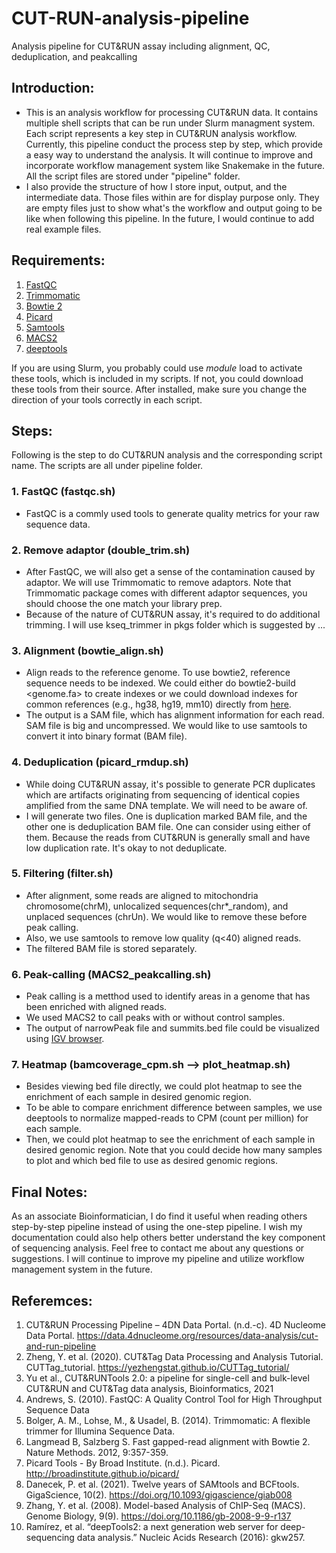 # CUT-RUN-analysis-pipeline
Analysis pipeline for CUT&amp;RUN assay including alignment, QC, deduplication, and peakcalling
## Introduction:
- This is an analysis workflow for processing CUT&RUN data. It contains multiple shell scripts that can be run under Slurm managment system. Each script represents a key step in CUT&RUN analysis workflow. Currently, this pipeline conduct the process step by step, which provide a easy way to understand the analysis. It will continue to improve and incorporate workflow management system like Snakemake in the future. All the script files are stored under "pipeline" folder.
- I also provide the structure of how I store input, output, and the intermediate data. Those files within are for display purpose only. They are empty files just to show what's the workflow and output going to be like when following this pipeline. In the future, I would continue to add real example files.
## Requirements:
1. [FastQC](https://www.bioinformatics.babraham.ac.uk/projects/fastqc/)
2. [Trimmomatic](https://github.com/usadellab/Trimmomatic)
3. [Bowtie 2](http://bowtie-bio.sourceforge.net/bowtie2/manual.shtml)
4. [Picard](https://broadinstitute.github.io/picard/)
5. [Samtools](http://www.htslib.org/)
6. [MACS2](https://github.com/macs3-project/MACS)
7. [deeptools](https://deeptools.readthedocs.io/en/develop/)

If you are using Slurm, you probably could use *module* load to activate these tools, which is included in my scripts. If not, you could download these tools from their source. After installed, make sure you change the direction of your tools correctly in each script.
## Steps:
Following is the step to do CUT&RUN analysis and the corresponding script name. The scripts are all under pipeline folder.
### 1. FastQC (fastqc.sh)
- FastQC is a commly used tools to generate quality metrics for your raw sequence data.
### 2. Remove adaptor (double_trim.sh)
- After FastQC, we will also get a sense of the contamination caused by adaptor. We will use Trimmomatic to remove adaptors. Note that Trimmomatic package comes with different adaptor sequences, you should choose the one match your library prep.
- Because of the nature of CUT&RUN assay, it's required to do additional trimming. I will use kseq_trimmer in pkgs folder which is suggested by ...
### 3. Alignment (bowtie_align.sh)
-  Align reads to the reference genome. To use bowtie2, reference sequence needs to be indexed. We could either do bowtie2-build <genome.fa> to create indexes or we could download indexes for common references (e.g., hg38, hg19, mm10) directly from [here](http://bowtie-bio.sourceforge.net/bowtie2/index.shtml). 
- The output is a SAM file, which has alignment information for each read. SAM file is big and uncompressed. We would like to use samtools to convert it into binary format (BAM file).
### 4. Deduplication (picard_rmdup.sh)
- While doing CUT&RUN assay, it's possible to generate PCR duplicates which are artifacts originating from sequencing of identical copies amplified from the same DNA template. We will need to be aware of.
- I will generate two files. One is duplication marked BAM file, and the other one is deduplication BAM file. One can consider using either of them. Because the reads from CUT&RUN is generally small and have low duplication rate. It's okay to not deduplicate.
### 5. Filtering (filter.sh)
- After alignment, some reads are aligned to mitochondria chromosome(chrM), unlocalized sequences(chr*_random), and unplaced sequences (chrUn). We would like to remove these before peak calling.
- Also, we use samtools to remove low quality (q<40) aligned reads.
- The filtered BAM file is stored separately.
### 6. Peak-calling (MACS2_peakcalling.sh)
- Peak calling is a metthod used to identify areas in a genome that has been enriched with aligned reads.
- We used MACS2 to call peaks with or without control samples.
- The output of narrowPeak file and summits.bed file could be visualized using [IGV browser](https://software.broadinstitute.org/software/igv/).
### 7. Heatmap (bamcoverage_cpm.sh --> plot_heatmap.sh)
- Besides viewing bed file directly, we could plot heatmap to see the enrichment of each sample in desired genomic region.
- To be able to compare enrichment difference between samples, we use deeptools to normalize mapped-reads to CPM (count per million) for each sample.
- Then, we could plot heatmap to see the enrichment of each sample in desired genomic region. Note that you could decide how many samples to plot and which bed file to use as desired genomic regions.
## Final Notes:
As an associate Bioinformatician, I do find it useful when reading others step-by-step pipeline instead of using the one-step pipeline. I wish my documentation could also help others better understand the key component of sequencing analysis. Feel free to contact me about any questions or suggestions. I will continue to improve my pipeline and utilize workflow management system in the future.
## Referemces:
1. CUT&RUN Processing Pipeline – 4DN Data Portal. (n.d.-c). 4D Nucleome Data Portal. https://data.4dnucleome.org/resources/data-analysis/cut-and-run-pipeline
2. Zheng, Y. et al. (2020). CUT&Tag Data Processing and Analysis Tutorial. CUTTag_tutorial. https://yezhengstat.github.io/CUTTag_tutorial/
3. Yu et al., CUT&RUNTools 2.0: a pipeline for single-cell and bulk-level CUT&RUN and CUT&Tag data analysis, Bioinformatics, 2021
4. Andrews, S. (2010). FastQC:  A Quality Control Tool for High Throughput Sequence Data
5. Bolger, A. M., Lohse, M., & Usadel, B. (2014). Trimmomatic: A flexible trimmer for Illumina Sequence Data.
6. Langmead B, Salzberg S. Fast gapped-read alignment with Bowtie 2. Nature Methods. 2012, 9:357-359.
7. Picard Tools - By Broad Institute. (n.d.). Picard. http://broadinstitute.github.io/picard/
8. Danecek, P. et al. (2021). Twelve years of SAMtools and BCFtools. GigaScience, 10(2). https://doi.org/10.1093/gigascience/giab008
9. Zhang, Y. et al. (2008). Model-based Analysis of ChIP-Seq (MACS). Genome Biology, 9(9). https://doi.org/10.1186/gb-2008-9-9-r137
10. Ramírez, et al. “deepTools2: a next generation web server for deep-sequencing data analysis.” Nucleic Acids Research (2016): gkw257.
